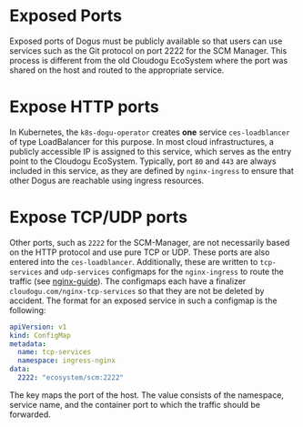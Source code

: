 # Exposed Ports

Exposed ports of Dogus must be publicly available so that users can use services such as the Git protocol on port 2222
for the SCM Manager.
This process is different from the old Cloudogu EcoSystem where the port was shared on the host and routed to the
appropriate service.

# Expose HTTP ports

In Kubernetes, the `k8s-dogu-operator` creates **one** service `ces-loadblancer` of type LoadBalancer for this purpose.
In most cloud infrastructures, a publicly accessible IP is assigned to this service, which serves as the entry point to the
Cloudogu EcoSystem.
Typically, port `80` and `443` are always included in this service, as they are defined by `nginx-ingress` to ensure
that other Dogus are reachable using ingress resources.

# Expose TCP/UDP ports

Other ports, such as `2222` for the SCM-Manager, are not necessarily based on the HTTP protocol and use
pure TCP or UDP. These ports are also entered into the `ces-loadblancer`. Additionally, these
are written to `tcp-services` and `udp-services` configmaps for the `nginx-ingress` to route the traffic
(see [nginx-guide](https://kubernetes.github.io/ingress-nginx/user-guide/exposing-tcp-udp-services/)).
The configmaps each have a finalizer `cloudogu.com/nginx-tcp-services` so that they are not be deleted by
accident. The format for an exposed service in such a configmap is the following:

```yaml
apiVersion: v1
kind: ConfigMap
metadata:
  name: tcp-services
  namespace: ingress-nginx
data:
  2222: "ecosystem/scm:2222"
```

The key maps the port of the host. The value consists of the namespace, service name, and the container port
to which the traffic should be forwarded.